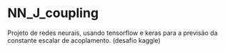 # NN_J_coupling
Projeto de redes neurais, usando tensorflow e keras para a previsão da constante escalar de acoplamento. (desafio kaggle)
